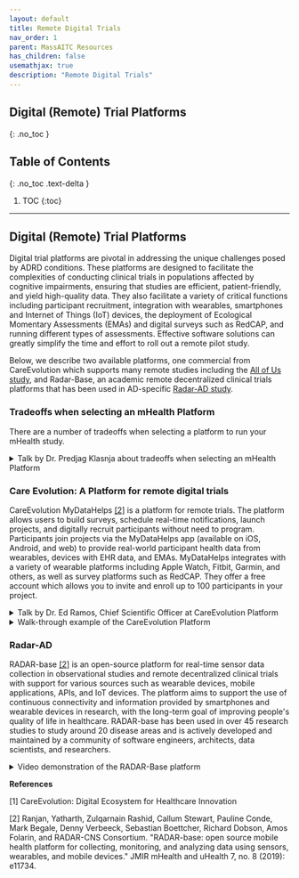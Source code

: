 ```yaml
---
layout: default
title: Remote Digital Trials
nav_order: 1
parent: MassAITC Resources
has_children: false
usemathjax: true
description: "Remote Digital Trials"
---
```

## Digital (Remote) Trial Platforms
{: .no_toc }

## Table of Contents
{: .no_toc .text-delta }

1. TOC
{:toc}
---

## Digital (Remote) Trial Platforms 

Digital trial platforms are pivotal in addressing the unique challenges posed by ADRD conditions. These platforms are designed to facilitate the complexities of conducting clinical trials in populations affected by cognitive impairments, ensuring that studies are efficient, patient-friendly, and yield high-quality data.  They also facilitate a variety of critical functions including participant recruitment, integration with wearables, smartphones and Internet of Things (IoT) devices, the deployment of Ecological Momentary Assessments (EMAs) and digital surveys such as RedCAP, and running different types of assessments. Effective software solutions can greatly simplify the time and effort to roll out a remote pilot study.

Below, we describe two available platforms, one commercial from CareEvolution which supports many remote studies including the [All of Us study](https://careevolution.com/case-studies/facilitating-precision-medicine-research-through-the-all-of-us-research-program/), and Radar-Base, an academic remote decentralized clinical trials platforms that has been used in AD-specific [Radar-AD study](https://www.radar-ad.org/).


### Tradeoffs when selecting an mHealth Platform 

There are a number of tradeoffs when selecting a platform to run your mHealth study.

<details markdown="block">
<summary>Talk by Dr. Predjag Klasnja  about tradeoffs when selecting an mHealth Platform</summary>

In the below video at the mHealth Training Institute, Dr. Predjag Klasnja describes that there are various options to consider including commercial software and hardware, white label solutions, hybrid systems, and custom systems. Each approach has its advantages and disadvantages in terms of usability, functionality, cost, and technical requirements. Commercial software and hardware are polished and well-maintained but may lack specific features needed for research. White label solutions offer more customization and responsive technical support but can be expensive and may not fit all project requirements. Hybrid systems combine commercial components with custom code, allowing researchers to focus on novel features while leveraging existing functionality, but integration can be suboptimal. Custom systems provide the most control over the user experience and data collection but are complex, time-consuming, and prone to bugs. 

Ultimately, the speaker emphasizes that there is no perfect solution, and researchers should strive to find the best compromise based on their specific needs and resources. Regardless of the chosen approach, mobile health studies are becoming increasingly complex and sophisticated, requiring extensive testing and collaboration with experts in different fields. Researchers should expect trade-offs and be prepared to handle bugs and unexpected issues.

<iframe width="560" height="315" src="https://www.youtube.com/embed/xdmH4UaOBUA?si=uNgYSEZW9wVgOC0V" title="YouTube video player" frameborder="0" allow="accelerometer; autoplay; clipboard-write; encrypted-media; gyroscope; picture-in-picture; web-share" referrerpolicy="strict-origin-when-cross-origin" allowfullscreen></iframe>

</details>

### Care Evolution: A Platform for remote digital trials

CareEvolution MyDataHelps [[2]](#1) is a platform for remote trials. The platform allows users to build surveys, schedule real-time notifications, launch projects, and digitally recruit participants without need to program. Participants join projects via the MyDataHelps app (available on iOS, Android, and web) to provide real-world participant health data from wearables, devices with EHR data, and EMAs. MyDataHelps integrates with a variety of wearable platforms including Apple Watch, Fitbit, Garmin, and others, as well as survey platforms such as RedCAP. They offer a free  account which allows you to invite and enroll up to 100 participants in your project. 

<details markdown="block">
<summary>Talk by Dr. Ed Ramos, Chief Scientific Officer at CareEvolution Platform</summary>

<iframe width="560" height="315" src="https://www.youtube.com/embed/FXBL5xMj9ig?si=p6blVDPtcrKPLoVk" title="YouTube video player" frameborder="0" allow="accelerometer; autoplay; clipboard-write; encrypted-media; gyroscope; picture-in-picture" allowfullscreen></iframe>

In the above video, Dr. Ed Ramos, the co-founder of the Digital Trial Center at Scripps Research and Chief Scientific Officer at Care Evolution, presents the opportunities and use cases for digital decentralized study approaches in clinical research i his MassAITC seminar on *Opportunities for Clinical Research Using a Digital, Decentralized Study Approach*. He highlights the advantages of this model, including increased access to diverse participant populations, reduced burden on participants, and the ability to collect continuous, real-world data using digital health technologies. The shift from a clinic-focused approach to a participant-centric model allows for more efficient and scalable research studies.

Dr. Ramos showcases several research platforms launched by the Digital Trial Center, including the DETECT study for COVID-19 prediction using wearable data, Power Mom for maternal health research, REFRESH for sleep medicine, and PROGRESS for precision nutrition. These platforms demonstrate the capabilities of digital decentralized trials, such as rapid enrollment, remote biosample collection, and the integration of multiple data sources (e.g., wearables, electronic health records, and patient-reported outcomes). The platforms also employ a baseline-substudy model, allowing for targeted research questions and interventions within the larger cohort.

Dr. Ramos emphasizes the importance of addressing diversity, equity, and inclusion in digital research trials, as this approach can help overcome barriers to participation and ensure that study populations are representative of those most likely to benefit from the research. He also discusses the growing recognition of decentralized clinical trials by funding agencies like the NIH and highlights specific funding opportunities, such as the NIA's recent FOA on Alzheimer's disease and related dementias, which seeks to leverage digital tools and real-world data platforms.

</details>


<!---
<img src="images/apple-healthkit.png" width="30%" />
<img src="images/create-workspace.png" width="30%" />
<img src="images/designer.png" width="30%" />

<img src="images/healthkit-fitbit.png" width="30%" />
<img src="images/mydatahelps-app.png" width="30%" />
<img src="images/overview.png" width="30%" />

<img src="images/sensor-ehr-settings.png" width="30%" />
<img src="images/sensor-settings.png" width="30%" />
<img src="images/sleep-study-dashboard.png" width="30%" />
![image](images/mydatahelps-app.png){: style="float: left"; margin-right: 10em; height="25%" width="25%"}

-->

<details markdown="block">
<summary>Walk-through example of the CareEvolution Platform</summary>

Here is a walk-through example of the CareEvolution Platform. 

<p float="left">
<img src="images/mydatahelps-app.png" alt="drawing" width="200"/>
<img src="images/app-memory-test.png" alt="drawing" width="225"/>
<img src="images/app-tests.png" alt="drawing" width="230"/>
</p>

1. **Recruitment & eConsent:**

    - To start, register your account [here](https://designer.mydatahelps.org/StudyRegistration/DeveloperRegistration).
    - **Creating and Joining Workspaces:** To create projects, surveys, and recruitment notifications, you may want to create a workspace or join another that is accessible by registered users. A single user can be given access to multiple workspaces and can switch between them after logging in. More information can be found [here](https://support.mydatahelps.org/hc/en-us/articles/360022092813-Creating-and-Joining-Workspaces).
    - **Creating or Importing Surveys:** With MyDataHelps Designer's visual survey builder, you can create a variety of surveys, such as electronic patient-reported outcomes (ePROs), clinician-reported outcomes (ClinROs), and use ResearchKit Active Tasks to collect data from their phone's sensors. Learn how to build rich surveys [here](https://support.mydatahelps.org/hc/en-us/articles/360022100733-Creating-or-Importing-Surveys).
    - **Setting Up a Project:** A project lets you invite participants, schedule the delivery of surveys to them, and report data collected in the surveys. First, you create an organization, you will also be prompted to name the first project. Upon creation, you will be taken to the project dashboard, where you can navigate to various project settings, try out your project, or add participants and segments.
    - **Enrolling Participants:** The project dashboard displays various enrollment methods based on which platforms are enabled for enrollment. You can refer to the Enrollment Overview for information on the different enrollment methods and how to enable them. From the Participants tab, you can manage participants in the project. You can issue invitations, see who's completed enrollment, and view a summary of project participation.
    - **Gathering and Exporting Data:** Participants you've invited to your project use the MyDataHelps app to join the project, answer surveys, and share their sensor data.

2. **Sensor and EHR Data Collection:** MyDataHelps allows you to collect EHR data and sensor data collected from various health monitoring devices etc.
    - **Electronic Health Record (EHR) Data:** When creating a project, your team has the option to collect electronic health records (EHR) from participants. EHR data collection is only possible from providers who support FHIR connectivity standards. 

3.  **Sharing EHR Data from MyDataHelps:** When participants enroll in a project that has EHR data collection enabled, they will be prompted to enable the sharing of their health records. A participant just needs to click the prompt and follow the on-screen steps to connect their records to MyDataHelps.

4.  **Enabling Sensor Data Collection:** MyDataHelps integrates with several major data services—including Apple Health, Google Fit, and Fitbit—to collect sensor data from wearables and mobile apps. It also allows you to collect Geographic sensor data, including weather and air quality, from other third-party services. Many of these services have dozens of sensor data types available, including steps and activity, nutrition and weight, heart rate and other vital signs, health records. Any sensor data you collect will be included in your project's data exports.

5. **Limitations:** There are a few limitations in sensor data collection. The project settings specify which data services and sensor data types you have requested from each participant. The actual data collected will depend on several factors, including device capabilities, permissions, and participant demographics.

6.  **Viewing Sensor Data:** Once you've set up sensor data collection for your project, sensor data will be included in the data exports. Selected sensor data is also available through the participant viewer. This can help you be sure that data is being collected, or help you investigate if a participant experiences issues with reporting their data. Additionally, HealthKit data can be viewed as "Summary Data" (default) or "Raw Data" (helpful for looking at specific JSON datapoint information). 

7.  **Sharing Sensor Data from MyDataHelps:** MyDataHelps can collect certain sensor data from a participant's device, provided that the project has enabled sensor data collection.

</details>


### Radar-AD

RADAR-base [[2]](#2) is an open-source platform for real-time sensor data collection in observational studies and remote decentralized clinical trials with support for various sources such as wearable devices, mobile applications, APIs, and IoT devices. The platform aims to support the use of continuous connectivity and information provided by smartphones and wearable devices in research, with the long-term goal of improving people's quality of life in healthcare. RADAR-base has been used in over 45 research studies to study around 20 disease areas and is actively developed and maintained by a community of software engineers, architects, data scientists, and researchers.

<details markdown="block">
<summary>Video demonstration of the RADAR-Base platform</summary>


<iframe width="560" height="315" src="https://www.youtube.com/embed/BRdDmd47u6U?si=UQV910C3UOonE_i9" title="YouTube video player" frameborder="0" allow="accelerometer; autoplay; clipboard-write; encrypted-media; gyroscope; picture-in-picture; web-share" referrerpolicy="strict-origin-when-cross-origin" allowfullscreen></iframe>

The video demonstrates how to manage studies, participants, and various data ingestion options using RADAR-base, an open-source platform for real-time sensor data collection in observational studies and remote decentralized clinical trials. The first step is to create a project in the study management system (also known as the management portal), assign data sources, and create users with project admin roles. To enroll a participant, a subject is created under the project, and a QR code is generated for the participant to scan using the mobile app (either PRMT for passive data collection or ARMT for surveys).

RADAR-base can also collect data from devices that send data to their own storage and share it via APIs, such as Fitbit. To enable this, users must authorize the RADAR-base application to collect data from their device's account through the authorization portal. The user's Fitbit account is then linked to a subject in the management portal, specifying the time window for data collection. For devices without an SDK or APIs, data can be manually uploaded using the RADAR-base data upload interface.

The demo concludes by showing data collected using the passive RMT app and Fitbit, which is then loaded into a data visualization tool. The data is structured by project name, subject ID, and data stream name, with folders containing timestamps of the data. The visualization includes 3D acceleration data, step count, battery level, connected Bluetooth devices, relative location, and time spent on various apps from the passive mobile app, as well as heart rate and step count data from Fitbit. The relative location data provides insight into the participant's movement without revealing their exact location, and correlations can be observed between the accelerometer data, step count, and heart rate when the participant is active.

</details>

**References**

<a id="1">[1]</a> 
CareEvolution: Digital Ecosystem for Healthcare Innovation

<a id="1">[2]</a> 
Ranjan, Yatharth, Zulqarnain Rashid, Callum Stewart, Pauline Conde, Mark Begale, Denny Verbeeck, Sebastian Boettcher, Richard Dobson, Amos Folarin, and RADAR-CNS Consortium. "RADAR-base: open source mobile health platform for collecting, monitoring, and analyzing data using sensors, wearables, and mobile devices." JMIR mHealth and uHealth 7, no. 8 (2019): e11734.



